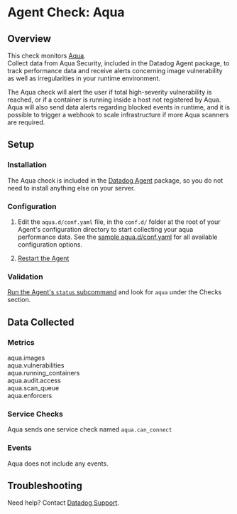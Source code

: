 # Agent Check: Aqua

## Overview

This check monitors [Aqua][1].  
Collect data from Aqua Security, included in the Datadog Agent package, to track performance data and receive alerts concerning image vulnerability as well as irregularities in your runtime environment.


The Aqua check will alert the user if total high-severity vulnerability is reached, or if a container is running inside a host not registered by Aqua.  Aqua will also send data alerts regarding blocked events in runtime, and it is possible to trigger a webhook to scale infrastructure if more Aqua scanners are required.

## Setup

### Installation

The Aqua check is included in the [Datadog Agent][2] package, so you do not
need to install anything else on your server.

### Configuration

1. Edit the `aqua.d/conf.yaml` file, in the `conf.d/` folder at the root of your
   Agent's configuration directory to start collecting your aqua performance data.
   See the [sample aqua.d/conf.yaml][2] for all available configuration options.

2. [Restart the Agent][3]

### Validation

[Run the Agent's `status` subcommand][4] and look for `aqua` under the Checks section.

## Data Collected

### Metrics

aqua.images  
aqua.vulnerabilities  
aqua.running_containers  
aqua.audit.access  
aqua.scan_queue  
aqua.enforcers  

### Service Checks

Aqua sends one service check named `aqua.can_connect`

### Events

Aqua does not include any events.

## Troubleshooting

Need help? Contact [Datadog Support][5].

[1]: https://www.aquasec.com/
[2]: https://github.com/DataDog/integrations-core/blob/master/aqua/datadog_checks/aqua/data/conf.yaml.example
[3]: https://docs.datadoghq.com/agent/faq/agent-commands/#start-stop-restart-the-agent
[4]: https://docs.datadoghq.com/agent/faq/agent-commands/#agent-status-and-information
[5]: https://docs.datadoghq.com/help/
